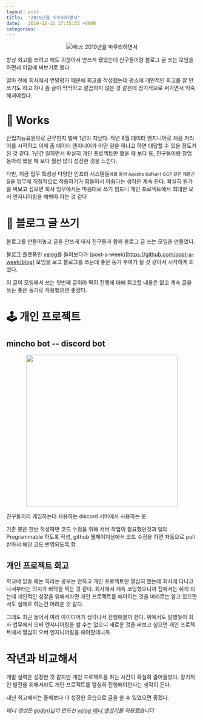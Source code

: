 ```yaml
---
layout: post
title:  "2019년을 마무리하면서"
date:   2019-12-11 17:35:53 +0900
categories: 
---
```


<div style="text-align:center; margin-bottom:1em;">
    <img src="https://i.imgur.com/rzgfRKQ.png" alt="배너: 2019년을 마무리하면서">
</div>

항상 회고를 쓰려고 해도 귀찮아서 안쓰게 됐었는데 친구들이랑 블로그 글 쓰는 모임을 하면서 이참에 써보기로 했다.

얼마 전에 회사에서 연말평가 때문에 회고를 작성했는데 평소에 개인적인 회고를 잘 안쓰기도 하고 하니 좀 글이 딱딱하고 깔끔하지 않은 것 같은데 정기적으로 써가면서 익숙해져야겠다.

# 👔 Works
산업기능요원으로 근무한지 벌써 1년이 지났다. 작년 8월 데이터 엔지니어로 처음 커리어를 시작하고 이제 좀 데이터 엔지니어가 어떤 일을 하냐고 하면 대답할 수 있을 정도가 된 것 같다. 1년간 일하면서 확실히 개인 프로젝트만 했을 때 보다 또, 친구들이랑 창업 동아리 했을 때 보다 훨씬 많이 성장한 것을 느낀다.

다만, 지금 업무 특성상 다양한 인프라 시스템들<small>예를 들어 Apache Kafka나 GCP 같은 제품군들</small>을 업무에 직접적으로 적용하기가 힘들어서 아쉽다는 생각은 계속 든다. 확실히 뭔가를 써보고 싶으면 회사 업무에서는 마음대로 쓰기 힘드니 개인 프로젝트에서 최대한 오버 엔지니어링을 해봐야 하는 것 같다


# 📝 블로그 글 쓰기
블로그를 만들어놓고 글을 안쓰게 돼서 친구들과 함께 블로그 글 쓰는 모임을 만들었다.

블로그 플랫폼인 [velog](https://velog.io)를 들러보다가 (post-a-week)[https://github.com/post-a-week/blog] 모임을 보고 블로그를 쓰는데 좋은 동기 부여가 될 것 같아서 시작하게 되었다.

이 글이 모임에서 쓰는 첫번째 글이라 딱히 진행에 대해 회고할 내용은 없고 계속 글을 쓰는 좋은 동기로 작용했으면 좋겠다.

# 🕹️ 개인 프로젝트

## mincho bot -- discord bot
<!-- ![discord bot: !sora 연어 알밥](https://i.imgur.com/Vjw9MNF.png) -->
<div style="text-align:center; margin-bottom:1em;">
    <img src="https://i.imgur.com/Vjw9MNF.png" style="width:400px;">
</div>

친구들끼리 게임하는데 사용하는 discord 서버에서 사용하는 봇.

기존 봇은 한번 작성하면 코드 수정을 위해 서버 작업이 필요했던것과 달리 Programmable 하도록 작성, github 웹페이지상에서 코드 수정을 하면 자동으로 pull 받아서 해당 코드 반영되도록 함

## 개인 프로젝트 회고
학교에 있을 때는 하라는 공부는 안하고 개인 프로젝트만 열심히 했는데 회사에 다니고 나서부터는 의지가 바닥을 찍는 것 같다. 회사에서 계속 코딩했으니까 집에서는 쉬게 되는데 개인적인 성장을 위해서라면 개인 프로젝트를 해야하는 것을 머리로는 알고 있으면서도 실제로 하는건 어려운 것 같다.

그래도 최근 들어서 여러 아이디어가 생각나서 진행해볼까 한다. 위에서도 말했듯이 회사 업무에서 오버 엔지니어링을 할 수는 없으니 새로운 것을 써보고 싶으면 개인 프로젝트에서 열심히 오버 엔지니어링을 해야할테니까.

# 작년과 비교해서
개발 실력은 성장한 것 같지만 개인 프로젝트를 하는 시간이 확실히 줄어들었다. 장기적인 발전을 위해서라도 개인 프로젝트를 열심히 진행해야한다는 생각이 든다.

내년 회고에서는 올해보다 더 성장한 모습으로 글을 쓸 수 있었으면 좋겠다.

*배너 생성은 [godori님](https://velog.io/@godori)이 만드신 [velog 배너 생성기](https://banner.godori.dev)를 이용했습니다*
